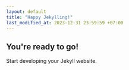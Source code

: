 ```yaml
---
layout: default
title: "Happy Jekylling!"
last_modified_at: 2023-12-31 23:59:59 +07:00
---
```


## You're ready to go!

Start developing your Jekyll website.